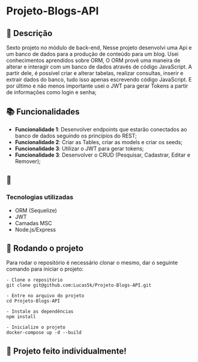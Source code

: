# Projeto-Blogs-API

## :memo: Descrição
Sexto projeto no módulo de back-end, Nesse projeto desenvolvi uma Api e um banco de dados para a produção de conteúdo para um blog.
Usei conhecimentos aprendidos sobre ORM, O ORM provê uma maneira de alterar e interagir com um banco de dados através de código JavaScript. A partir dele, é possível criar e alterar tabelas, realizar consultas, inserir e extrair dados do banco, tudo isso apenas escrevendo código JavaScript.
E por último e não menos importante usei o JWT para gerar Tokens a partir de informações como login e senha;


## :books: Funcionalidades
* <b>Funcionalidade 1</b>: Desenvolver endpoints que estarão conectados ao banco de dados seguindo os princípios do REST;
* <b>Funcionalidade 2</b>: Criar as Tables, criar as models e criar os seeds;
* <b>Funcionalidade 3</b>: Utilizar o JWT para gerar tokens;
* <b>Funcionalidade 3</b>: Desenvolver o CRUD (Pesquisar, Cadastrar, Editar e Remover);


## :wrench: <h3>Tecnologias utilizadas</h3>
- ORM (Sequelize)
- JWT
- Camadas MSC
- Node.js/Express

## :rocket: Rodando o projeto
Para rodar o repositório é necessário clonar o mesmo, dar o seguinte comando para iniciar o projeto:
```
- Clone o repositório
git clone git@github.com:Lucas5k/Projeto-Blogs-API.git

- Entre no arquivo do projeto
cd Projeto-Blogs-API

- Instale as dependências
npm install

- Inicialize o projeto
docker-compose up -d --build

```

## :handshake: Projeto feito individualmente!
